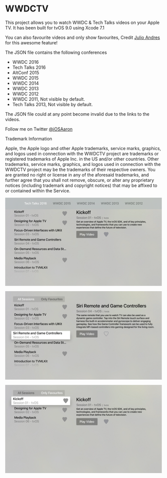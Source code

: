 # WWDCTV
This project allows you to watch WWDC & Tech Talks videos on your Apple TV. It has been built for tvOS 9.0 using Xcode 7.1

You can also favourite videos and only show favourites, Credit [Julio Andres](https://github.com/Julioacarrettoni) for this awesome feature!

The JSON file contains the following conferences
* WWDC 2016
* Tech Talks 2016
* AltConf 2015
* WWDC 2015
* WWDC 2014
* WWDC 2013
* WWDC 2012
* WWDC 2011, Not visible by default.
* Tech Talks 2013, Not visible by default. 

The JSON file could at any point become invalid due to the links to the videos.

Follow me on Twitter [@iOSAaron](https://twitter.com/iOSAaron)


Trademark Information

Apple, the Apple logo and other Apple trademarks, service marks, graphics, and logos used in connection with the WWDCTV project are trademarks or registered trademarks of Apple Inc. in the US and/or other countries. Other trademarks, service marks, graphics, and logos used in connection with the WWDCTV project may be the trademarks of their respective owners. You are granted no right or license in any of the aforesaid trademarks, and further agree that you shall not remove, obscure, or alter any proprietary notices (including trademark and copyright notices) that may be affixed to or contained within the Service. 


![Alt text](/WWDC/screen01.png?raw=true "Screenshot 1")

![Alt text](/WWDC/screen02.png?raw=true "Screenshot 2")

![Alt text](/WWDC/screen03.png?raw=true "Screenshot 3")